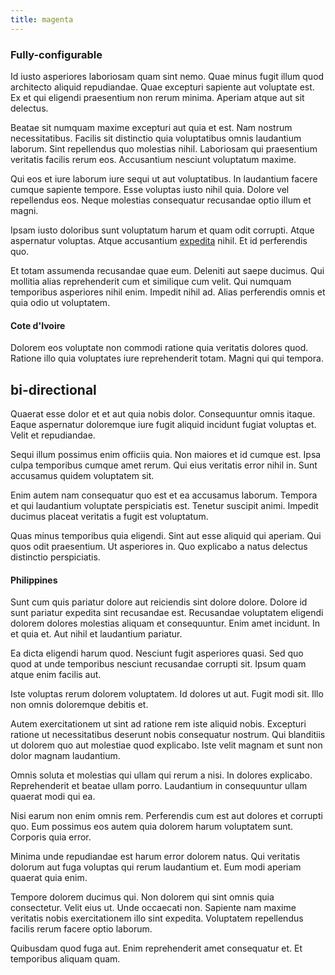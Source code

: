 ```yaml
---
title: magenta
---
```


### Fully-configurable

Id iusto asperiores laboriosam quam sint nemo. Quae minus fugit illum quod architecto aliquid repudiandae. Quae excepturi sapiente aut voluptate est. Ex et qui eligendi praesentium non rerum minima. Aperiam atque aut sit delectus.

Beatae sit numquam maxime excepturi aut quia et est. Nam nostrum necessitatibus. Facilis sit distinctio quia voluptatibus omnis laudantium laborum. Sint repellendus quo molestias nihil. Laboriosam qui praesentium veritatis facilis rerum eos. Accusantium nesciunt voluptatum maxime.

Qui eos et iure laborum iure sequi ut aut voluptatibus. In laudantium facere cumque sapiente tempore. Esse voluptas iusto nihil quia. Dolore vel repellendus eos. Neque molestias consequatur recusandae optio illum et magni.

Ipsam iusto doloribus sunt voluptatum harum et quam odit corrupti. Atque aspernatur voluptas. Atque accusantium [expedita](/facere/adipisci/molestiae/consequatur/communications_transition.md) nihil. Et id perferendis quo.

Et totam assumenda recusandae quae eum. Deleniti aut saepe ducimus. Qui mollitia alias reprehenderit cum et similique cum velit. Qui numquam temporibus asperiores nihil enim. Impedit nihil ad. Alias perferendis omnis et quia odio ut voluptatem.

#### Cote d'Ivoire

Dolorem eos voluptate non commodi ratione quia veritatis dolores quod. Ratione illo quia voluptates iure reprehenderit totam. Magni qui qui tempora.

## bi-directional

Quaerat esse dolor et et aut quia nobis dolor. Consequuntur omnis itaque. Eaque aspernatur doloremque iure fugit aliquid incidunt fugiat voluptas et. Velit et repudiandae.

Sequi illum possimus enim officiis quia. Non maiores et id cumque est. Ipsa culpa temporibus cumque amet rerum. Qui eius veritatis error nihil in. Sunt accusamus quidem voluptatem sit.

Enim autem nam consequatur quo est et ea accusamus laborum. Tempora et qui laudantium voluptate perspiciatis est. Tenetur suscipit animi. Impedit ducimus placeat veritatis a fugit est voluptatum.

Quas minus temporibus quia eligendi. Sint aut esse aliquid qui aperiam. Qui quos odit praesentium. Ut asperiores in. Quo explicabo a natus delectus distinctio perspiciatis.

#### Philippines

Sunt cum quis pariatur dolore aut reiciendis sint dolore dolore. Dolore id sunt pariatur expedita sint recusandae est. Recusandae voluptatem eligendi dolorem dolores molestias aliquam et consequuntur. Enim amet incidunt. In et quia et. Aut nihil et laudantium pariatur.

Ea dicta eligendi harum quod. Nesciunt fugit asperiores quasi. Sed quo quod at unde temporibus nesciunt recusandae corrupti sit. Ipsum quam atque enim facilis aut.

Iste voluptas rerum dolorem voluptatem. Id dolores ut aut. Fugit modi sit. Illo non omnis doloremque debitis et.

Autem exercitationem ut sint ad ratione rem iste aliquid nobis. Excepturi ratione ut necessitatibus deserunt nobis consequatur nostrum. Qui blanditiis ut dolorem quo aut molestiae quod explicabo. Iste velit magnam et sunt non dolor magnam laudantium.

Omnis soluta et molestias qui ullam qui rerum a nisi. In dolores explicabo. Reprehenderit et beatae ullam porro. Laudantium in consequuntur ullam quaerat modi qui ea.

Nisi earum non enim omnis rem. Perferendis cum est aut dolores et corrupti quo. Eum possimus eos autem quia dolorem harum voluptatem sunt. Corporis quia error.

Minima unde repudiandae est harum error dolorem natus. Qui veritatis dolorum aut fuga voluptas qui rerum laudantium et. Eum modi aperiam quaerat quia enim.

Tempore dolorem ducimus qui. Non dolorem qui sint omnis quia consectetur. Velit eius ut. Unde occaecati non. Sapiente nam maxime veritatis nobis exercitationem illo sint expedita. Voluptatem repellendus facilis rerum facere optio laborum.

Quibusdam quod fuga aut. Enim reprehenderit amet consequatur et. Et temporibus aliquam quam.
